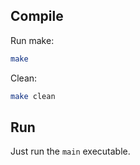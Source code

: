 
## Compile
Run make:
```sh
make
```
Clean:
```sh
make clean
```

## Run
Just run the `main` executable.
